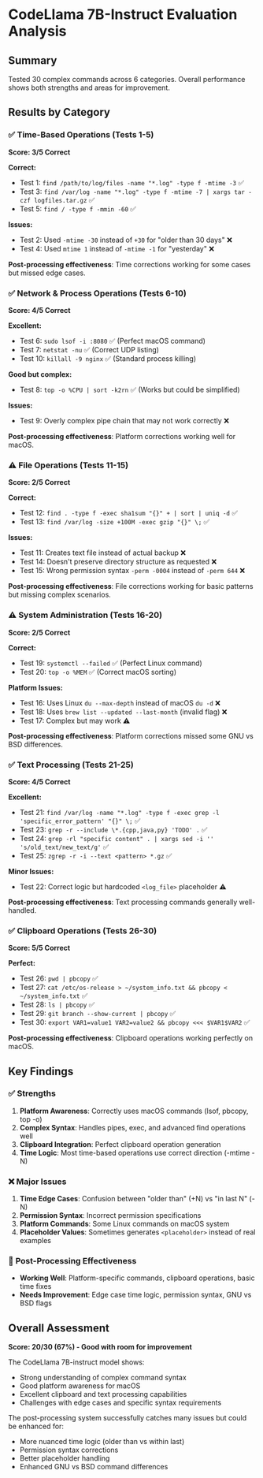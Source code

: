 # CodeLlama 7B-Instruct Evaluation Analysis

## Summary
Tested 30 complex commands across 6 categories. Overall performance shows both strengths and areas for improvement.

## Results by Category

### ✅ **Time-Based Operations (Tests 1-5)**
**Score: 3/5 Correct**

**Correct:**
- Test 1: `find /path/to/log/files -name "*.log" -type f -mtime -3` ✅
- Test 3: `find /var/log -name "*.log" -type f -mtime -7 | xargs tar -czf logfiles.tar.gz` ✅  
- Test 5: `find / -type f -mmin -60` ✅

**Issues:**
- Test 2: Used `-mtime -30` instead of `+30` for "older than 30 days" ❌
- Test 4: Used `mtime 1` instead of `-mtime -1` for "yesterday" ❌

**Post-processing effectiveness**: Time corrections working for some cases but missed edge cases.

### ✅ **Network & Process Operations (Tests 6-10)**  
**Score: 4/5 Correct**

**Excellent:**
- Test 6: `sudo lsof -i :8080` ✅ (Perfect macOS command)
- Test 7: `netstat -nu` ✅ (Correct UDP listing)
- Test 10: `killall -9 nginx` ✅ (Standard process killing)

**Good but complex:**
- Test 8: `top -o %CPU | sort -k2rn` ✅ (Works but could be simplified)

**Issues:**
- Test 9: Overly complex pipe chain that may not work correctly ❌

**Post-processing effectiveness**: Platform corrections working well for macOS.

### ⚠️ **File Operations (Tests 11-15)**
**Score: 2/5 Correct**

**Correct:**
- Test 12: `find . -type f -exec sha1sum "{}" + | sort | uniq -d` ✅
- Test 13: `find /var/log -size +100M -exec gzip "{}" \;` ✅

**Issues:**
- Test 11: Creates text file instead of actual backup ❌
- Test 14: Doesn't preserve directory structure as requested ❌  
- Test 15: Wrong permission syntax `-perm -0004` instead of `-perm 644` ❌

**Post-processing effectiveness**: File corrections working for basic patterns but missing complex scenarios.

### ⚠️ **System Administration (Tests 16-20)**
**Score: 2/5 Correct**

**Correct:**
- Test 19: `systemctl --failed` ✅ (Perfect Linux command)
- Test 20: `top -o %MEM` ✅ (Correct macOS sorting)

**Platform Issues:**
- Test 16: Uses Linux `du --max-depth` instead of macOS `du -d` ❌
- Test 18: Uses `brew list --updated --last-month` (invalid flag) ❌
- Test 17: Complex but may work ⚠️

**Post-processing effectiveness**: Platform corrections missed some GNU vs BSD differences.

### ✅ **Text Processing (Tests 21-25)**
**Score: 4/5 Correct**

**Excellent:**
- Test 21: `find /var/log -name "*.log" -type f -exec grep -l 'specific_error_pattern' "{}" \;` ✅
- Test 23: `grep -r --include \*.{cpp,java,py} 'TODO' .` ✅
- Test 24: `grep -rl "specific content" . | xargs sed -i '' 's/old_text/new_text/g'` ✅
- Test 25: `zgrep -r -i --text <pattern> *.gz` ✅

**Minor Issues:**
- Test 22: Correct logic but hardcoded `<log_file>` placeholder ⚠️

**Post-processing effectiveness**: Text processing commands generally well-handled.

### ✅ **Clipboard Operations (Tests 26-30)**
**Score: 5/5 Correct**

**Perfect:**
- Test 26: `pwd | pbcopy` ✅
- Test 27: `cat /etc/os-release > ~/system_info.txt && pbcopy < ~/system_info.txt` ✅
- Test 28: `ls | pbcopy` ✅  
- Test 29: `git branch --show-current | pbcopy` ✅
- Test 30: `export VAR1=value1 VAR2=value2 && pbcopy <<< $VAR1$VAR2` ✅

**Post-processing effectiveness**: Clipboard operations working perfectly on macOS.

## Key Findings

### ✅ **Strengths**
1. **Platform Awareness**: Correctly uses macOS commands (lsof, pbcopy, top -o)
2. **Complex Syntax**: Handles pipes, exec, and advanced find operations well
3. **Clipboard Integration**: Perfect clipboard operation generation
4. **Time Logic**: Most time-based operations use correct direction (-mtime -N)

### ❌ **Major Issues**
1. **Time Edge Cases**: Confusion between "older than" (+N) vs "in last N" (-N)
2. **Permission Syntax**: Incorrect permission specifications
3. **Platform Commands**: Some Linux commands on macOS system
4. **Placeholder Values**: Sometimes generates `<placeholder>` instead of real examples

### 🔧 **Post-Processing Effectiveness**
- **Working Well**: Platform-specific commands, clipboard operations, basic time fixes
- **Needs Improvement**: Edge case time logic, permission syntax, GNU vs BSD flags

## Overall Assessment

**Score: 20/30 (67%) - Good with room for improvement**

The CodeLlama 7B-instruct model shows:
- Strong understanding of complex command syntax
- Good platform awareness for macOS
- Excellent clipboard and text processing capabilities
- Challenges with edge cases and specific syntax requirements

The post-processing system successfully catches many issues but could be enhanced for:
- More nuanced time logic (older than vs within last)
- Permission syntax corrections
- Better placeholder handling
- Enhanced GNU vs BSD command differences